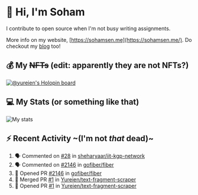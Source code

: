 # 👋 Hi, I'm Soham

I contribute to open source when I'm not busy writing assignments.

More info on my website, [https://sohamsen.me](https://sohamsen.me/). Do checkout my [blog](https://blog.sohamsen.me/) too!

## 💰 My ~~NFTs~~ (edit: apparently they are not NFTs?)

[![@yureien's Holopin board](https://holopin.io/api/user/board?user=yureien)](https://holopin.io/@yureien)

## 💻 My Stats (or something like that)

![My stats](https://github-readme-stats.vercel.app/api?username=Yureien&count_private=true&show_icons=true&theme=dracula)

## ⚡️ Recent Activity ~(I'm not _that_ dead)~

<!--START_SECTION:activity-->
1. 🗣 Commented on [#28](https://github.com/sheharyaar/iit-kgp-network/issues/28) in [sheharyaar/iit-kgp-network](https://github.com/sheharyaar/iit-kgp-network)
2. 🗣 Commented on [#2146](https://github.com/gofiber/fiber/issues/2146) in [gofiber/fiber](https://github.com/gofiber/fiber)
3. 💪 Opened PR [#2146](https://github.com/gofiber/fiber/pull/2146) in [gofiber/fiber](https://github.com/gofiber/fiber)
4. 🎉 Merged PR [#1](https://github.com/Yureien/text-fragment-scraper/pull/1) in [Yureien/text-fragment-scraper](https://github.com/Yureien/text-fragment-scraper)
5. 💪 Opened PR [#1](https://github.com/Yureien/text-fragment-scraper/pull/1) in [Yureien/text-fragment-scraper](https://github.com/Yureien/text-fragment-scraper)
<!--END_SECTION:activity-->
